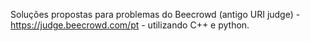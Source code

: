 Soluções propostas para problemas do Beecrowd (antigo URI judge) - https://judge.beecrowd.com/pt - utilizando C++ e python.
